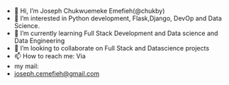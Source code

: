 - 👋 Hi, I’m Joseph Chukwuemeke Emefieh(@chukby)
- 👀 I’m interested in Python development, Flask,Django, DevOp and Data Science.
- 🌱 I’m currently learning Full Stack Development and Data science and Data Engineering
- 💞️ I’m looking to collaborate on Full Stack and Datascience projects
- 📫 How to reach me: Via 
- my mail:
- joseph.cemefieh@gmail.com

<!---
chukby/chukby is a ✨ special ✨ repository because its `README.md` (this file) appears on your GitHub profile.
You can click the Preview link to take a look at your changes.
--->
